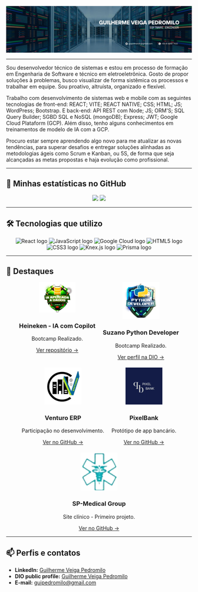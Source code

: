 <link rel="stylesheet" href="./sr/css/css_dio.css" />
<img src="./src/assets/images/Guilherme Veiga Pedromilo.jpg" alt="Guilherme Veiga Pedromilo" />

---

Sou desenvolvedor técnico de sistemas e estou em processo de formação em Engenharia de Software e técnico em eletroeletrônica. Gosto de propor soluções à problemas, busco visualizar de forma sistêmica os processos e trabalhar em equipe. Sou proativo, altruísta, organizado e flexível. 

Trabalho com desenvolvimento de sistemas web e mobile com as seguintes tecnologias de front-end: REACT; VITE; REACT NATIVE; CSS; HTML; JS; WordPress; Bootstrap. E back-end: API REST com Node; JS; ORM'S; SQL Query Builder; SGBD SQL e NoSQL (mongoDB); Express; JWT; Google Cloud Plataform (GCP). Além disso, tenho alguns conhecimentos em treinamentos de modelo de IA com a GCP.

Procuro estar sempre aprendendo algo novo para me atualizar as novas tendências, para superar desafios e entregar soluções alinhadas as metodologias ágeis como Scrum e Kanban, ou 5S, de forma que seja alcançadas as metas propostas e haja evolução como profissional.

---

## 🚀 Minhas estatísticas no GitHub

<div align="center">
  <img height="180em" src="https://github-readme-stats.vercel.app/api?username=GuilhermeVeigaPedromilo&show_icons=true&theme=transparent"/>
  <img height="180em" src="https://github-readme-stats.vercel.app/api/top-langs/?username=GuilhermeVeigaPedromilo&layout=compact&theme=transparent&hide_border=true"/>
</div>

---

## 🛠️ Tecnologias que utilizo

<div align="center">
  <img src="https://cdn.jsdelivr.net/gh/devicons/devicon/icons/react/react-original.svg" height="100" alt="React logo" title="React"/>
  <img src="https://cdn.jsdelivr.net/gh/devicons/devicon/icons/javascript/javascript-plain.svg" height="100" alt="JavaScript logo" title="JavaScript"/>
  <img src="https://cdn.jsdelivr.net/gh/devicons/devicon/icons/googlecloud/googlecloud-original-wordmark.svg" height="100" alt="Google Cloud logo" title="Google Cloud"/>
  <img src="https://cdn.jsdelivr.net/gh/devicons/devicon/icons/html5/html5-original.svg" height="100" alt="HTML5 logo" title="HTML5"/>
  <img src="https://cdn.jsdelivr.net/gh/devicons/devicon/icons/css3/css3-original.svg" height="100" alt="CSS3 logo" title="CSS3"/>
  <img src="https://cdn.jsdelivr.net/gh/devicons/devicon/icons/knexjs/knexjs-original-wordmark.svg" height="100" alt="Knex.js logo" title="Knex.js"/>
  <img src="https://cdn.jsdelivr.net/gh/devicons/devicon/icons/prisma/prisma-original-wordmark.svg" height="100" alt="Prisma logo" title="Prisma"/>
</div>

---

## 🌟 Destaques

<div align="center" style="display: flex; flex-wrap: wrap; gap: 20px; justify-content: center;">

  <div class="highlight-card">
    <img src="./public/HeinekenDIO.png" width="100" alt="Heineken Icon bootcamp DIO"><br>
    <h3>Heineken - IA com Copilot</h3>
    <p>Bootcamp Realizado.</p>
    <a href="https://github.com/GuilhermeVeigaPedromilo/Desafios-de-projeto-Bootcamp-HeinekenIntelig-nciaArtificialAplicadaADadosComCopilot.git" target="_blank">Ver repositório →</a>
  </div>

  <div class="highlight-card">
    <img src="./public/pytho dio.webp" width="100" alt="Suzano Python Developer logo"><br>
    <h3>Suzano Python Developer</h3>
    <p>Bootcamp Realizado.</p>
    <a href="https://www.dio.me/users/guipedromilo" target="_blank">Ver perfil na DIO →</a>
  </div>

  <div class="highlight-card">
    <img src="./src/assets/images/Venturo.png" width="100" alt="Venturo logo"><br>
    <h3>Venturo ERP</h3>
    <p>Participação no desenvolvimento.</p>
    <a href="https://github.com/Venturo-s-Dev-Team" target="_blank">Ver no GitHub →</a>
  </div>

  <div class="highlight-card">
    <img src="./src/assets/images/pixelbank.png" width="100" alt="PixelBank logo"><br>
    <h3>PixelBank</h3>
    <p>Protótipo de app bancário.</p>
    <a href="https://github.com/GuilhermeVeigaPedromilo/_Project_Pixel_Prophets_.git" target="_blank">Ver no GitHub →</a>
  </div>

  <div class="highlight-card">
    <img src="./src/assets/images/SP_Medical_Group.png" width="100" alt="SP Medical Group logo"><br>
    <h3>SP-Medical Group</h3>
    <p>Site clínico - Primeiro projeto.</p>
    <a href="https://github.com/GuilhermeVeigaPedromilo/SP-Medical-Group-SENAI" target="_blank">Ver no GitHub →</a>
  </div>

</div>

---

## 📫 Perfis e contatos

- **LinkedIn:** [Guilherme Veiga Pedromilo](https://www.linkedin.com/in/guilhermeveigapedromilo/)
- **DIO public profile:** [Guilherme Veiga Pedromilo](https://www.dio.me/users/guipedromilo)
- **E-mail:** guipedromilo@gmail.com
